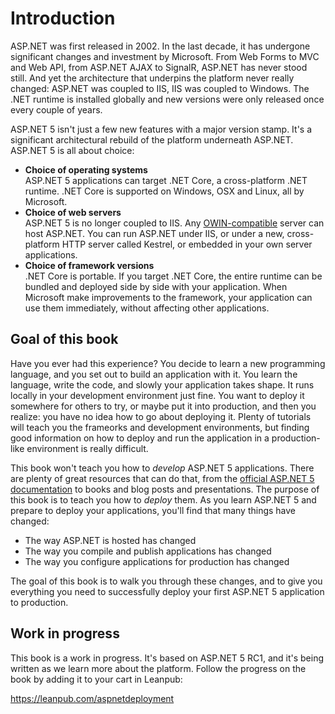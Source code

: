 # Introduction

ASP.NET was first released in 2002. In the last decade, it has undergone significant changes and investment by Microsoft. From Web Forms to MVC and Web API, from ASP.NET AJAX to SignalR, ASP.NET has never stood still. And yet the architecture that underpins the platform never really changed: ASP.NET was coupled to IIS, IIS was coupled to Windows. The .NET runtime is installed globally and new versions were only released once every couple of years. 

ASP.NET 5 isn't just a few new features with a major version stamp. It's a significant architectural rebuild of the platform underneath ASP.NET. ASP.NET 5 is all about choice:

 - **Choice of operating systems**  
 ASP.NET 5 applications can target .NET Core, a cross-platform .NET runtime. .NET Core is supported on Windows, OSX and Linux, all by Microsoft. 
 - **Choice of web servers**  
 ASP.NET 5 is no longer coupled to IIS. Any [OWIN-compatible](http://owin.org/) server can host ASP.NET. You can run ASP.NET under IIS, or under a new, cross-platform HTTP server called Kestrel, or embedded in your own server applications. 
 - **Choice of framework versions**  
 .NET Core is portable. If you target .NET Core, the entire runtime can be bundled and deployed side by side with your application. When Microsoft make improvements to the framework, your application can use them immediately, without affecting other applications. 

## Goal of this book

Have you ever had this experience? You decide to learn a new programming language, and you set out to build an application with it. You learn the language, write the code, and slowly your application takes shape. It runs locally in your development environment just fine. You want to deploy it somewhere for others to try, or maybe put it into production, and then you realize: you have no idea how to go about deploying it. Plenty of tutorials will teach you the frameorks and development environments, but finding good information on how to deploy and run the application in a production-like environment is really difficult. 

This book won't teach you how to *develop* ASP.NET 5 applications. There are plenty of great resources that can do that, from the [official ASP.NET 5 documentation](http://docs.asp.net) to books and blog posts and presentations. The purpose of this book is to teach you how to *deploy* them. As you learn ASP.NET 5 and prepare to deploy your applications, you'll find that many things have changed:

 - The way ASP.NET is hosted has changed
 - The way you compile and publish applications has changed
 - The way you configure applications for production has changed

The goal of this book is to walk you through these changes, and to give you everything you need to successfully deploy your first ASP.NET 5 application to production. 

## Work in progress

This book is a work in progress. It's based on ASP.NET 5 RC1, and it's being written as we learn more about the platform. Follow the progress on the book by adding it to your cart in Leanpub:  

https://leanpub.com/aspnetdeployment
